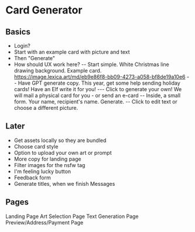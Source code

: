 # Card Generator

## Basics
- Login?
- Start with an example card with picture and text
- Then "Generate"
- How should UX work here?
-- Start simple. White Christmas line drawing background. Example card.
https://image.lexica.art/md/eb9e86f8-bb09-4273-a058-bf8de19a10e6
-- Have GPT generate copy. This year, get some help sending holiday cards! Have an Elf write it for you!
--- Click to generate your own! We will mail a physical card for you - or send an e-card
-- Inside, a small form. Your name, recipient's name. Generate.
-- Click to edit text or choose a different picture.

## Later
- Get assets locally so they are bundled
- Choose card style
- Option to upload your own art or prompt
- More copy for landing page
- Filter images for the nsfw tag
- I'm feeling lucky button
- Feedback form
- Generate titles, when we finish Messages

## Pages
Landing Page
Art Selection Page
Text Generation Page
Preview/Address/Payment Page
